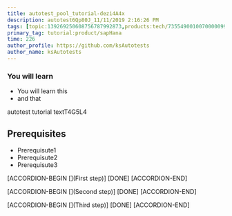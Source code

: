 ```yaml
---
title: autotest_pool_tutorial-dezi4A4x
description: autotest6Qp80J_11/11/2019 2:16:26 PM
tags: [topic:139269250608756787992873,products:tech/73554900100700000996,tutorial:experience/advanced]
primary_tag: tutorial:product/sapHana
time: 226
author_profile: https://github.com/ksAutotests
author_name: ksAutotests
---
```

### You will learn
- You will learn this
- and that

autotest tutorial textT4G5L4

## Prerequisites
- Prerequisute1
- Prerequisute2
- Prerequisute3

[ACCORDION-BEGIN [](First step)]
[DONE]
[ACCORDION-END]

[ACCORDION-BEGIN [](Second step)]
[DONE]
[ACCORDION-END]

[ACCORDION-BEGIN [](Third step)]
[DONE]
[ACCORDION-END]

